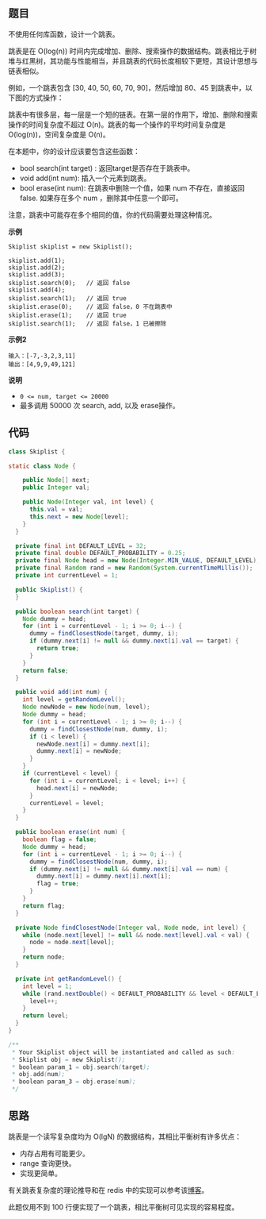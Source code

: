 ## 题目
不使用任何库函数，设计一个跳表。

跳表是在 O(log(n)) 时间内完成增加、删除、搜索操作的数据结构。跳表相比于树堆与红黑树，其功能与性能相当，并且跳表的代码长度相较下更短，其设计思想与链表相似。

例如，一个跳表包含 [30, 40, 50, 60, 70, 90]，然后增加 80、45 到跳表中，以下图的方式操作：

跳表中有很多层，每一层是一个短的链表。在第一层的作用下，增加、删除和搜索操作的时间复杂度不超过 O(n)。跳表的每一个操作的平均时间复杂度是 O(log(n))，空间复杂度是 O(n)。

在本题中，你的设计应该要包含这些函数：

* bool search(int target) : 返回target是否存在于跳表中。
* void add(int num): 插入一个元素到跳表。
* bool erase(int num): 在跳表中删除一个值，如果 num 不存在，直接返回false. 如果存在多个 num ，删除其中任意一个即可。

注意，跳表中可能存在多个相同的值，你的代码需要处理这种情况。


**示例**
```
Skiplist skiplist = new Skiplist();

skiplist.add(1);
skiplist.add(2);
skiplist.add(3);
skiplist.search(0);   // 返回 false
skiplist.add(4);
skiplist.search(1);   // 返回 true
skiplist.erase(0);    // 返回 false，0 不在跳表中
skiplist.erase(1);    // 返回 true
skiplist.search(1);   // 返回 false，1 已被擦除
```

**示例2**
```
输入：[-7,-3,2,3,11]
输出：[4,9,9,49,121]
```

**说明**
* `0 <= num, target <= 20000`
* 最多调用 50000 次 search, add, 以及 erase操作。

## 代码
```JAVA
class Skiplist {

static class Node {

    public Node[] next;
    public Integer val;

    public Node(Integer val, int level) {
      this.val = val;
      this.next = new Node[level];
    }
  }

  private final int DEFAULT_LEVEL = 32;
  private final double DEFAULT_PROBABILITY = 0.25;
  private final Node head = new Node(Integer.MIN_VALUE, DEFAULT_LEVEL);
  private final Random rand = new Random(System.currentTimeMillis());
  private int currentLevel = 1;

  public Skiplist() {
  }

  public boolean search(int target) {
    Node dummy = head;
    for (int i = currentLevel - 1; i >= 0; i--) {
      dummy = findClosestNode(target, dummy, i);
      if (dummy.next[i] != null && dummy.next[i].val == target) {
        return true;
      }
    }
    return false;
  }

  public void add(int num) {
    int level = getRandomLevel();
    Node newNode = new Node(num, level);
    Node dummy = head;
    for (int i = currentLevel - 1; i >= 0; i--) {
      dummy = findClosestNode(num, dummy, i);
      if (i < level) {
        newNode.next[i] = dummy.next[i];
        dummy.next[i] = newNode;
      }
    }
    if (currentLevel < level) {
      for (int i = currentLevel; i < level; i++) {
        head.next[i] = newNode;
      }
      currentLevel = level;
    }
  }

  public boolean erase(int num) {
    boolean flag = false;
    Node dummy = head;
    for (int i = currentLevel - 1; i >= 0; i--) {
      dummy = findClosestNode(num, dummy, i);
      if (dummy.next[i] != null && dummy.next[i].val == num) {
        dummy.next[i] = dummy.next[i].next[i];
        flag = true;
      }
    }
    return flag;
  }

  private Node findClosestNode(Integer val, Node node, int level) {
    while (node.next[level] != null && node.next[level].val < val) {
      node = node.next[level];
    }
    return node;
  }

  private int getRandomLevel() {
    int level = 1;
    while (rand.nextDouble() < DEFAULT_PROBABILITY && level < DEFAULT_LEVEL) {
      level++;
    }
    return level;
  }
}

/**
 * Your Skiplist object will be instantiated and called as such:
 * Skiplist obj = new Skiplist();
 * boolean param_1 = obj.search(target);
 * obj.add(num);
 * boolean param_3 = obj.erase(num);
 */
```

## 思路

跳表是一个读写复杂度均为 O(lgN) 的数据结构，其相比平衡树有许多优点：
* 内存占用有可能更少。
* range 查询更快。
* 实现更简单。

有关跳表复杂度的理论推导和在 redis 中的实现可以参考该[博客](http://zhangtielei.com/posts/blog-redis-skiplist.html)。

此题仅用不到 100 行便实现了一个跳表，相比平衡树可见实现的容易程度。